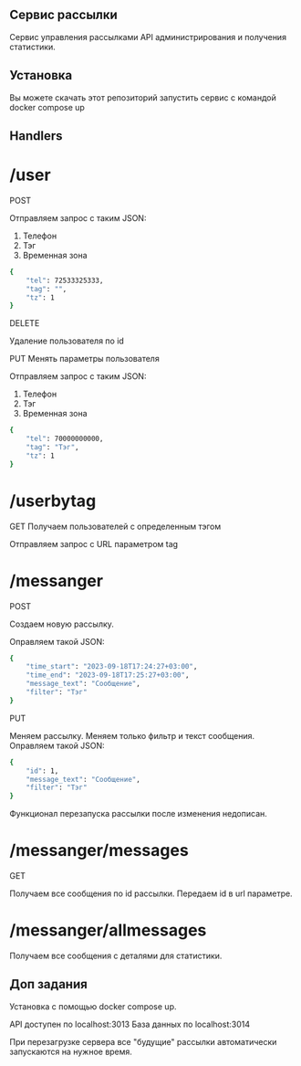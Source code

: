 ## Сервис рассылки

Сервис управления рассылками API администрирования и получения статистики.

## Установка

Вы можете скачать этот репозиторий запустить сервис с командой docker compose up

## Handlers

# /user
POST

Отправляем запрос с таким JSON:
1. Телефон
2. Тэг
3. Временная зона

```bash
{
    "tel": 72533325333,
    "tag": "",
    "tz": 1
}
```
DELETE

Удаление пользователя по id

PUT
Менять параметры пользователя

Отправляем запрос с таким JSON:
1. Телефон
2. Тэг
3. Временная зона

```bash
{
    "tel": 70000000000,
    "tag": "Тэг",
    "tz": 1
}
```

# /userbytag

GET
Получаем пользователей с определенным тэгом

Отправляем запрос с URL параметром tag


# /messanger

POST

Создаем новую рассылку.

Оправляем такой JSON:

```bash
{
    "time_start": "2023-09-18T17:24:27+03:00",
    "time_end": "2023-09-18T17:25:27+03:00",
    "message_text": "Сообщение",
    "filter": "Тэг"
}
```
PUT

Меняем рассылку. Меняем только фильтр и текст сообщения.
Оправляем такой JSON:

```bash
{
    "id": 1,
    "message_text": "Сообщение",
    "filter": "Тэг"
}
```
Функционал перезапуска рассылки после изменения недописан.


# /messanger/messages

GET

Получаем все сообщения по id рассылки.
Передаем id в url параметре.

# /messanger/allmessages

Получаем все сообщения с деталями для статистики.


## Доп задания

Установка с помощью docker compose up.

API доступен по localhost:3013
База данных по localhost:3014

При перезагрузке сервера все "будущие" рассылки автоматически запускаются на нужное время.

